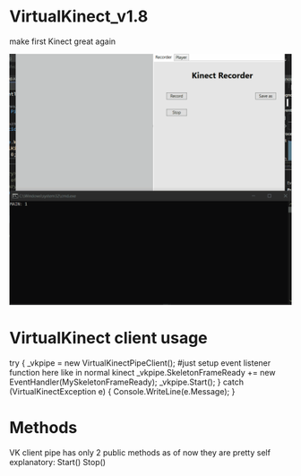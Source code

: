 # VirtualKinect_v1.8
make first Kinect great again

![](https://github.com/khris190/VirtualKinect_v1.8/blob/main/Animation.gif)


<h1>VirtualKinect client usage </h1>
    try
    {
        _vkpipe = new VirtualKinectPipeClient();
        #just setup event listener function here like in normal kinect
        _vkpipe.SkeletonFrameReady += new EventHandler<MySkeletonFrameEventArgs>(MySkeletonFrameReady);
        _vkpipe.Start();
    }
    catch (VirtualKinectException e)
    {
        Console.WriteLine(e.Message);
    }

  
<h1>Methods</h1>
VK client pipe has only 2 public methods as of now
they are pretty self explanatory:
    Start()
    Stop()
